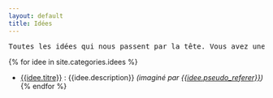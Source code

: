 ```yaml
---
layout: default
title: Idées
---
```


<pre>Toutes les idées qui nous passent par la tête. Vous avez une nouvelle idée ? N'hésitez pas à <a href="{{site.baseurl}}/tutos/2013/11/20/creer-fiche-idee.html">nous le dire</a>.</pre>

{% for idee in site.categories.idees %}
* [{{idee.titre}}]({{site.baseurl}}{{idee.url}}) : {{idee.description}} *(imaginé par [{{idee.pseudo_referer}}]({{site.baseurl}}/membres.html#{{idee.pseudo_referer}}))*
{% endfor %}